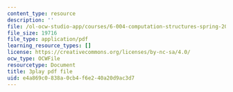 ```yaml
---
content_type: resource
description: ''
file: /ol-ocw-studio-app/courses/6-004-computation-structures-spring-2017/e4a869c0838a0cb4f6e240a20d9ac3d7_Ht_tyuAWmpM.pdf
file_size: 19716
file_type: application/pdf
learning_resource_types: []
license: https://creativecommons.org/licenses/by-nc-sa/4.0/
ocw_type: OCWFile
resourcetype: Document
title: 3play pdf file
uid: e4a869c0-838a-0cb4-f6e2-40a20d9ac3d7
---
```

